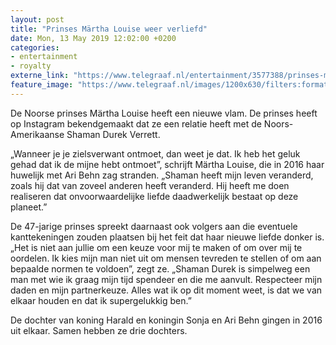 ```yaml
---
layout: post
title: "Prinses Märtha Louise weer verliefd"
date: Mon, 13 May 2019 12:02:00 +0200
categories: 
- entertainment 
- royalty 
externe_link: "https://www.telegraaf.nl/entertainment/3577388/prinses-martha-louise-weer-verliefd"
feature_image: "https://www.telegraaf.nl/images/1200x630/filters:format(jpeg):quality(80)/cdn-kiosk-api.telegraaf.nl/8fc6dbce-7562-11e9-ad86-0218eaf05005.jpg"
---
```


<p class="intro">De Noorse prinses Märtha Louise heeft een nieuwe vlam. De prinses heeft op Instagram bekendgemaakt dat ze een relatie heeft met de Noors-Amerikaanse Shaman Durek Verrett.</p> <p>„Wanneer je je zielsverwant ontmoet, dan weet je dat. Ik heb het geluk gehad dat ik de mijne hebt ontmoet”, schrijft Märtha Louise, die in 2016 haar huwelijk met Ari Behn zag stranden. „Shaman heeft mijn leven veranderd, zoals hij dat van zoveel anderen heeft veranderd. Hij heeft me doen realiseren dat onvoorwaardelijke liefde daadwerkelijk bestaat op deze planeet.”</p><p>De 47-jarige prinses spreekt daarnaast ook volgers aan die eventuele kanttekeningen zouden plaatsen bij het feit dat haar nieuwe liefde donker is. „Het is niet aan jullie om een keuze voor mij te maken of om over mij te oordelen. Ik kies mijn man niet uit om mensen tevreden te stellen of om aan bepaalde normen te voldoen”, zegt ze. „Shaman Durek is simpelweg een man met wie ik graag mijn tijd spendeer en die me aanvult. Respecteer mijn daden en mijn partnerkeuze. Alles wat ik op dit moment weet, is dat we van elkaar houden en dat ik supergelukkig ben.”</p><p>De dochter van koning Harald en koningin Sonja en Ari Behn gingen in 2016 uit elkaar. Samen hebben ze drie dochters.</p>
